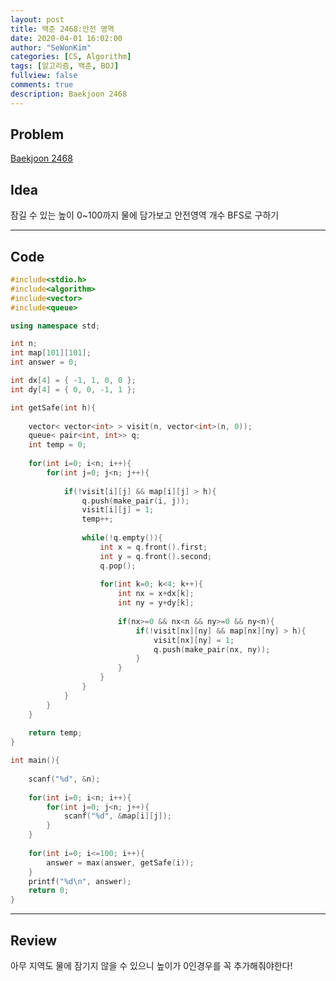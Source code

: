 ```yaml
---
layout: post
title: 백준 2468:안전 영역
date: 2020-04-01 16:02:00
author: "SeWonKim"
categories: [CS, Algorithm]
tags: [알고리즘, 백준, BOJ]
fullview: false
comments: true
description: Baekjoon 2468
---
```


## Problem

[Baekjoon 2468](https://www.acmicpc.net/problem/2468) 




## Idea

잠길 수 있는 높이 0~100까지 물에 담가보고 안전영역 개수 BFS로 구하기


---

## Code
```cpp
#include<stdio.h>
#include<algorithm>
#include<vector>
#include<queue>

using namespace std;

int n;
int map[101][101];
int answer = 0;

int dx[4] = { -1, 1, 0, 0 };
int dy[4] = { 0, 0, -1, 1 };

int getSafe(int h){
	
	vector< vector<int> > visit(n, vector<int>(n, 0));
	queue< pair<int, int>> q;
	int temp = 0;
	
	for(int i=0; i<n; i++){
		for(int j=0; j<n; j++){
			
			if(!visit[i][j] && map[i][j] > h){
				q.push(make_pair(i, j));
				visit[i][j] = 1;
				temp++;
				
				while(!q.empty()){
					int x = q.front().first;
					int y = q.front().second;
					q.pop();
					
					for(int k=0; k<4; k++){
						int nx = x+dx[k];
						int ny = y+dy[k];
						
						if(nx>=0 && nx<n && ny>=0 && ny<n){
							if(!visit[nx][ny] && map[nx][ny] > h){
								visit[nx][ny] = 1;
								q.push(make_pair(nx, ny));
							}
						}
					}	
				}
			}
		}
	}
	
	return temp;
}

int main(){
	
	scanf("%d", &n);
		
	for(int i=0; i<n; i++){
		for(int j=0; j<n; j++){
			scanf("%d", &map[i][j]);
		}
	}
	
	for(int i=0; i<=100; i++){
		answer = max(answer, getSafe(i));
	}
	printf("%d\n", answer);
	return 0;
}
```
---

## Review

아무 지역도 물에 잠기지 않을 수 있으니 높이가 0인경우를 꼭 추가해줘야한다!
